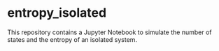 # entropy_isolated
This repository contains a Jupyter Notebook to simulate the number of states and the entropy of an isolated system.
